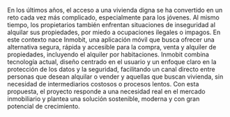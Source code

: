 En los últimos años, el acceso a una vivienda digna se ha convertido en un reto cada vez más complicado, especialmente para los jóvenes. Al mismo tiempo, los propietarios también enfrentan situaciones de inseguridad al alquilar sus propiedades, por miedo a ocupaciones ilegales o impagos. En este contexto nace Inmobit, una aplicación móvil que busca ofrecer una alternativa segura, rápida y accesible para la compra, venta y alquiler de propiedades, incluyendo el alquiler por habitaciones.
Inmobit combina tecnología actual, diseño centrado en el usuario y un enfoque claro en la protección de los datos y la seguridad, facilitando un canal directo entre personas que desean alquilar o vender y aquellas que buscan vivienda, sin necesidad de intermediarios costosos o procesos lentos. Con esta propuesta, el proyecto responde a una necesidad real en el mercado inmobiliario y plantea una solución sostenible, moderna y con gran potencial de crecimiento.
